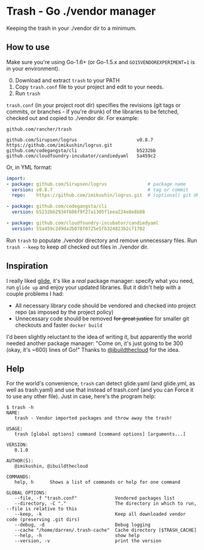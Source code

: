 # Trash - Go ./vendor manager

Keeping the trash in your ./vendor dir to a minimum.

## How to use

Make sure you're using Go-1.6+ (or Go-1.5.x and `GO15VENDOREXPERIMENT=1` is in your environment).

 0. Download and extract `trash` to your PATH
 1. Copy `trash.conf` file to your project and edit to your needs.
 2. Run `trash`

`trash.conf` (in your project root dir) specifies the revisions (git tags or commits, or branches - if you're drunk) of the libraries to be fetched, checked out and copied to ./vendor dir. For example:
```
github.com/rancher/trash

github.com/Sirupsen/logrus                      v0.8.7    https://github.com/imikushin/logrus.git
github.com/codegangsta/cli                      b5232bb
github.com/cloudfoundry-incubator/candiedyaml   5a459c2
```

Or, in YML format:
```yaml
import:
- package: github.com/Sirupsen/logrus               # package name
  version: v0.8.7                                   # tag or commit
  repo:    https://github.com/imikushin/logrus.git  # (optional) git URL

- package: github.com/codegangsta/cli
  version: b5232bb2934f606f9f27a1305f1eea224e8e8b88

- package: github.com/cloudfoundry-incubator/candiedyaml
  version: 55a459c2d9da2b078f0725e5fb324823b2c71702
```

Run `trash` to populate ./vendor directory and remove unnecessary files. Run `trash --keep` to keep *all* checked out files in ./vendor dir.

## Inspiration

I really liked [glide](https://github.com/Masterminds/glide), it's like a *real* package manager: specify what you need, run `glide up` and enjoy your updated libraries. But it didn't help with a couple problems I had:

- All necessary library code should be vendored and checked into project repo (as imposed by the project policy)
- Unnecessary code should be removed ~~for great justice~~ for smaller git checkouts and faster `docker build`

I'd been slightly reluctant to the idea of writing it, but apparently the world needed another package manager: "Come on, it's just going to be 300 (okay, it's ~600) lines of Go!" Thanks to [@ibuildthecloud](https://github.com/ibuildthecloud) for the idea.

## Help

For the world's convenience, `trash` can detect glide.yaml (and glide.yml, as well as trash.yaml) and use that instead of trash.conf (and you can Force it to use any other file). Just in case, here's the program help:

```
$ trash -h
NAME:
   trash - Vendor imported packages and throw away the trash!

USAGE:
   trash [global options] command [command options] [arguments...]

VERSION:
   0.1.0

AUTHOR(S):
   @imikushin, @ibuildthecloud

COMMANDS:
   help, h      Shows a list of commands or help for one command

GLOBAL OPTIONS:
   --file, -f "trash.conf"              Vendored packages list
   --directory, -C "."                  The directory in which to run, --file is relative to this
   --keep, -k                           Keep all downloaded vendor code (preserving .git dirs)
   --debug, -d                          Debug logging
   --cache "/home/darren/.trash-cache"  Cache directory [$TRASH_CACHE]
   --help, -h                           show help
   --version, -v                        print the version
```
